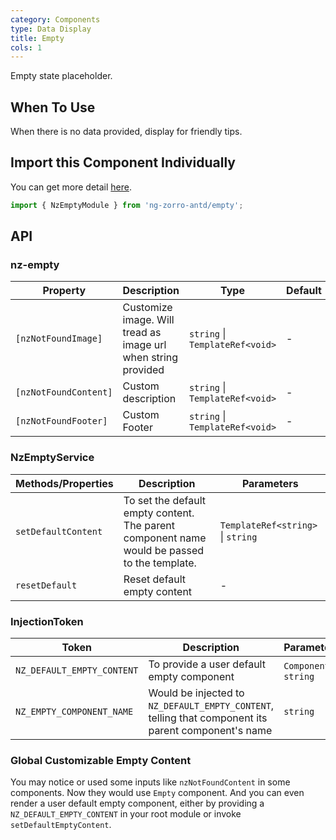```yaml
---
category: Components
type: Data Display
title: Empty
cols: 1
---
```


Empty state placeholder.

## When To Use

When there is no data provided, display for friendly tips.

## Import this Component Individually

You can get more detail [here](/docs/getting-started/en#import-a-component-individually).

```ts
import { NzEmptyModule } from 'ng-zorro-antd/empty';
```

## API

### nz-empty

| Property | Description | Type | Default |
| -------- | ----------- | ---- | ------- |
| `[nzNotFoundImage]` | Customize image. Will tread as image url when string provided | `string`  \|  `TemplateRef<void>` | - |
| `[nzNotFoundContent]` | Custom description | `string`  \|  `TemplateRef<void>` | - |
| `[nzNotFoundFooter]` | Custom Footer | `string`  \|  `TemplateRef<void>` | - |

### NzEmptyService

| Methods/Properties | Description | Parameters |
| -------- | ----------- | ---- |
| `setDefaultContent` | To set the default empty content. The parent component name would be passed to the template. | `TemplateRef<string>`  \|  `string` |
| `resetDefault` | Reset default empty content | - |

### InjectionToken

| Token | Description | Parameters |
| ----- | --- | ---- |
| `NZ_DEFAULT_EMPTY_CONTENT` | To provide a user default empty component | `Component`  \|  `string` |
| `NZ_EMPTY_COMPONENT_NAME` | Would be injected to `NZ_DEFAULT_EMPTY_CONTENT`, telling that component its parent component's name | `string` |

### Global Customizable Empty Content

You may notice or used some inputs like `nzNotFoundContent` in some components. Now they would use `Empty` component. And you can even render a user default empty component, either by providing a `NZ_DEFAULT_EMPTY_CONTENT` in your root module or invoke `setDefaultEmptyContent`.

